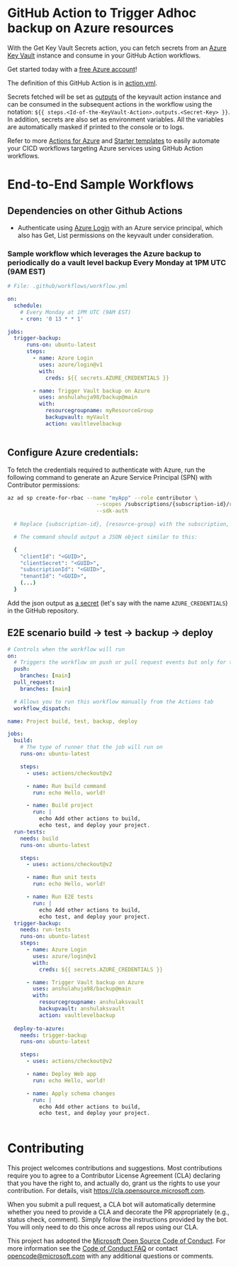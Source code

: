 # GitHub Action to Trigger Adhoc backup on Azure resources

With the Get Key Vault Secrets action, you can fetch secrets from an [Azure Key Vault](https://docs.microsoft.com/en-us/rest/api/keyvault/about-keys--secrets-and-certificates) instance and consume in your GitHub Action workflows.

Get started today with a [free Azure account](https://azure.com/free/open-source)!

The definition of this GitHub Action is in [action.yml](https://github.com/Azure/get-keyvault-secrets/blob/master/action.yml).

Secrets fetched will be set as [outputs](https://help.github.com/en/actions/automating-your-workflow-with-github-actions/metadata-syntax-for-github-actions#outputs) of the keyvault action instance and can be consumed in the subsequent actions in the workflow using the notation: `${{ steps.<Id-of-the-KeyVault-Action>.outputs.<Secret-Key> }}`. In addition, secrets are also set as environment variables. All the variables are automatically masked if printed to the console or to logs.

Refer to more [Actions for Azure](https://github.com/Azure/actions) and [Starter templates](https://github.com/Azure/actions-workflow-samples) to easily automate your CICD workflows targeting Azure services using GitHub Action workflows.

# End-to-End Sample Workflows

## Dependencies on other Github Actions

* Authenticate using [Azure Login](https://github.com/Azure/login) with an Azure service principal, which also has Get, List permissions on the keyvault under consideration.
  
### Sample workflow which leverages the Azure backup to periodically do a vault level backup Every Monday at 1PM UTC (9AM EST)

```yaml
# File: .github/workflows/workflow.yml

on:
  schedule:     
    # Every Monday at 1PM UTC (9AM EST)
    - cron: '0 13 * * 1'

jobs:
  trigger-backup:
      runs-on: ubuntu-latest
      steps:
        - name: Azure Login
          uses: azure/login@v1
          with:
            creds: ${{ secrets.AZURE_CREDENTIALS }}

        - name: Trigger Vault backup on Azure
          uses: anshulahuja98/backup@main
          with:
            resourcegroupname: myResourceGroup
            backupvault: myVault
            action: vaultlevelbackup
        
```

## Configure Azure credentials:

To fetch the credentials required to authenticate with Azure, run the following command to generate an Azure Service Principal (SPN) with Contributor permissions:

```sh
az ad sp create-for-rbac --name "myApp" --role contributor \
                            --scopes /subscriptions/{subscription-id}/resourceGroups/{resource-group} \
                            --sdk-auth
                            
  # Replace {subscription-id}, {resource-group} with the subscription, resource group details of your keyvault

  # The command should output a JSON object similar to this:

  {
    "clientId": "<GUID>",
    "clientSecret": "<GUID>",
    "subscriptionId": "<GUID>",
    "tenantId": "<GUID>",
    (...)
  }
```
Add the json output as [a secret](https://aka.ms/create-secrets-for-GitHub-workflows) (let's say with the name `AZURE_CREDENTIALS`) in the GitHub repository. 



## E2E scenario build -> test -> backup -> deploy

```yaml
# Controls when the workflow will run
on:
  # Triggers the workflow on push or pull request events but only for the main branch
  push:
    branches: [main]
  pull_request:
    branches: [main]

  # Allows you to run this workflow manually from the Actions tab
  workflow_dispatch:

name: Project build, test, backup, deploy

jobs:
  build:
    # The type of runner that the job will run on
    runs-on: ubuntu-latest

    steps:
      - uses: actions/checkout@v2

      - name: Run build command
        run: echo Hello, world!

      - name: Build project 
        run: |
          echo Add other actions to build,
          echo test, and deploy your project.
  run-tests:
    needs: build
    runs-on: ubuntu-latest

    steps:
      - uses: actions/checkout@v2

      - name: Run unit tests
        run: echo Hello, world!

      - name: Run E2E tests
        run: |
          echo Add other actions to build,
          echo test, and deploy your project.
  trigger-backup:
    needs: run-tests
    runs-on: ubuntu-latest
    steps:
      - name: Azure Login
        uses: azure/login@v1
        with:
          creds: ${{ secrets.AZURE_CREDENTIALS }}

      - name: Trigger Vault backup on Azure
        uses: anshulahuja98/backup@main
        with:
          resourcegroupname: anshulaksvault
          backupvault: anshulaksvault
          action: vaultlevelbackup
  
  deploy-to-azure:
    needs: trigger-backup
    runs-on: ubuntu-latest

    steps:
      - uses: actions/checkout@v2

      - name: Deploy Web app
        run: echo Hello, world!

      - name: Apply schema changes
        run: |
          echo Add other actions to build,
          echo test, and deploy your project.
          
```

# Contributing

This project welcomes contributions and suggestions.  Most contributions require you to agree to a
Contributor License Agreement (CLA) declaring that you have the right to, and actually do, grant us
the rights to use your contribution. For details, visit https://cla.opensource.microsoft.com.

When you submit a pull request, a CLA bot will automatically determine whether you need to provide
a CLA and decorate the PR appropriately (e.g., status check, comment). Simply follow the instructions
provided by the bot. You will only need to do this once across all repos using our CLA.

This project has adopted the [Microsoft Open Source Code of Conduct](https://opensource.microsoft.com/codeofconduct/).
For more information see the [Code of Conduct FAQ](https://opensource.microsoft.com/codeofconduct/faq/) or
contact [opencode@microsoft.com](mailto:opencode@microsoft.com) with any additional questions or comments.

